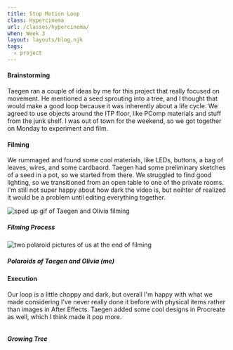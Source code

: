 ```yaml
---
title: Stop Motion Loop
class: Hypercinema
url: /classes/hypercinema/
when: Week 3
layout: layouts/blog.njk
tags:
  - project
---
```


#### Brainstorming

Taegen ran a couple of ideas by me for this project that really focused on movement. He mentioned a seed sprouting into a tree, and I thought
that would make a good loop because it was inherently about a life cycle. We agreed to use objects around the ITP floor, like PComp materials and stuff from the 
junk shelf. I was out of town for the weekend, so we got together on Monday to experiment and film.

#### Filming

We rummaged and found some cool materials, like LEDs, buttons, a bag of leaves, wires, and some cardbaord. Taegen had some preliminary
sketches of a seed in a pot, so we started from there. We struggled to find good lighting, so we transitioned from an open table to one of
the private rooms. I'm still not super happy about how dark the video is, but neihter of realized it would be a problem until editing everything together. 

<div class="img-div">
<div class="img-cont">
  <img class="blog-img" alt="sped up gif of Taegen and Olivia filming" src="https://cdn.glitch.me/d7ac8ce9-d6b5-4915-b92c-e6f0bf0d0c29/IMG_2547.gif?v=1727202676876">
  <h5>
    Filming Process
  </h5>
  </div>
<div class="img-cont">
  <img class="blog-img" alt="two polaroid pictures of us at the end of filming" src="https://cdn.glitch.global/d7ac8ce9-d6b5-4915-b92c-e6f0bf0d0c29/IMG_3392.JPG?v=1727202683850">
  <h5>
    Polaroids of Taegen and Olivia (me)
  </h5>
  </div>
</div>

#### Execution

Our loop is a little choppy and dark, but overall I'm happy with what we made considering I've never really done it before with physical items
rather than images in After Effects. Taegen added some cool designs in Procreate as well, which I think made it pop more. 

<div class="img-div">
<div class="img-cont">
  <img class="blog-img" alt="" src="">
  <h5>
    Growing Tree
  </h5>
  </div></div>
